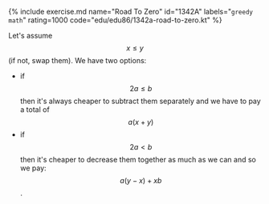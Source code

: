 {% include exercise.md name="Road To Zero" id="1342A" labels="`greedy` `math`" rating=1000 code="edu/edu86/1342a-road-to-zero.kt" %}

Let's assume $$x \le y$$ (if not, swap them).  We have two options:

* if $$2a \le b$$ then it's always cheaper to subtract them separately and we have to pay a total of $$a (x+y)$$
* if $$2a < b$$ then it's cheaper to decrease them together as much as we can and so we pay: $$a (y-x) + xb$$.
